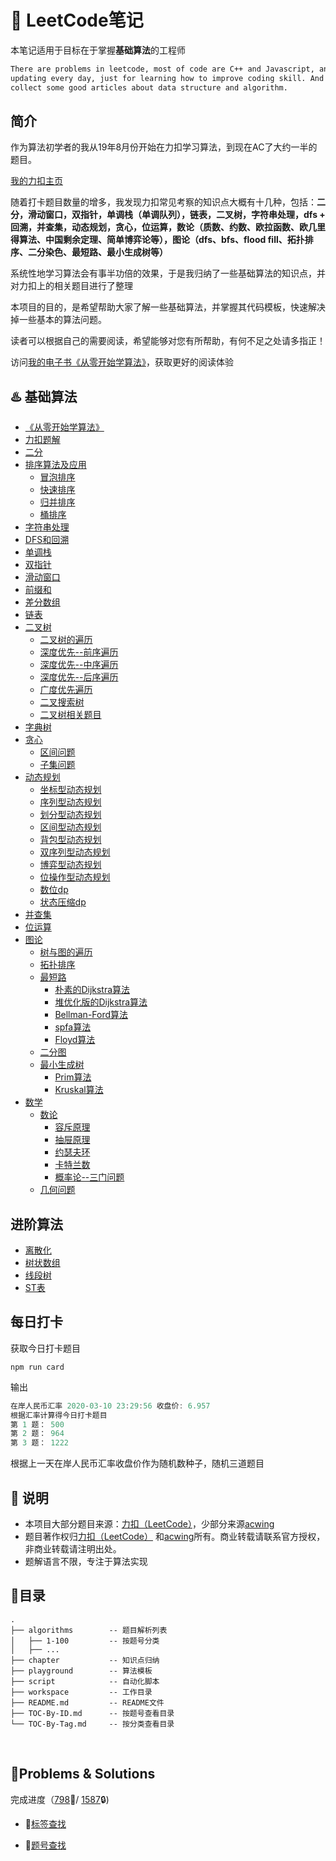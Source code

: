 # 📓 LeetCode笔记

本笔记适用于目标在于掌握**基础算法**的工程师

```bash
There are problems in leetcode, most of code are C++ and Javascript, and I will keep
updating every day, just for learning how to improve coding skill. And I will also
collect some good articles about data structure and algorithm.
```

## 简介

作为算法初学者的我从19年8月份开始在力扣学习算法，到现在AC了大约一半的题目。

[我的力扣主页](https://leetcode-cn.com/u/muyids/)

随着打卡题目数量的增多，我发现力扣常见考察的知识点大概有十几种，包括：**二分，滑动窗口，双指针，单调栈（单调队列），链表，二叉树，字符串处理，dfs + 回溯，并查集，动态规划，贪心，位运算，数论（质数、约数、欧拉函数、欧几里得算法、中国剩余定理、简单博弈论等），图论（dfs、bfs、flood fill、拓扑排序、二分染色、最短路、最小生成树等）**

系统性地学习算法会有事半功倍的效果，于是我归纳了一些基础算法的知识点，并对力扣上的相关题目进行了整理

本项目的目的，是希望帮助大家了解一些基础算法，并掌握其代码模板，快速解决掉一些基本的算法问题。

读者可以根据自己的需要阅读，希望能够对您有所帮助，有何不足之处请多指正！

访问[我的电子书《从零开始学算法》](https://muyids.github.io/simple-algorithm/)，获取更好的阅读体验

## ♨️ 基础算法

* [《从零开始学算法》](https://muyids.github.io/simple-algorithm/)
* [力扣题解](./questions.md)
* [二分](https://muyids.github.io/simple-algorithm/chapter/二分.html)
* [排序算法及应用](https://muyids.github.io/simple-algorithm/chapter/sort/排序.html)
  * [冒泡排序](https://muyids.github.io/simple-algorithm/chapter/sort/冒泡.html)
  * [快速排序](https://muyids.github.io/simple-algorithm/chapter/sort/快排.html)
  * [归并排序](https://muyids.github.io/simple-algorithm/chapter/sort/归并.html)
  * [桶排序](https://muyids.github.io/simple-algorithm/chapter/sort/桶排序.html)
* [字符串处理](https://muyids.github.io/simple-algorithm/chapter/字符串处理.html)
* [DFS和回溯](https://muyids.github.io/simple-algorithm/chapter/DFS和回溯.html)
* [单调栈](https://muyids.github.io/simple-algorithm/chapter/单调栈.html)
* [双指针](https://muyids.github.io/simple-algorithm/chapter/双指针.html)
* [滑动窗口](https://muyids.github.io/simple-algorithm/chapter/滑动窗口.html)
* [前缀和](https://muyids.github.io/simple-algorithm/chapter/前缀和.html)
* [差分数组](https://muyids.github.io/simple-algorithm/chapter/差分数组.html)
* [链表](https://muyids.github.io/simple-algorithm/chapter/链表.html)
* [二叉树](https://muyids.github.io/simple-algorithm/chapter/binary-tree/二叉树.html)
  * [二叉树的遍历](https://muyids.github.io/simple-algorithm/chapter/binary-tree/二叉树的遍历.html)
  * [深度优先--前序遍历](https://muyids.github.io/simple-algorithm/chapter/binary-tree/深度优先--前序遍历.html)
  * [深度优先--中序遍历](https://muyids.github.io/simple-algorithm/chapter/binary-tree/深度优先--中序遍历.html)
  * [深度优先--后序遍历](https://muyids.github.io/simple-algorithm/chapter/binary-tree/深度优先--后序遍历.html)
  * [广度优先遍历](https://muyids.github.io/simple-algorithm/chapter/binary-tree/广度优先遍历.html)
  * [二叉搜索树](https://muyids.github.io/simple-algorithm/chapter/binary-tree/二叉搜索树.html)
  * [二叉树相关题目](https://muyids.github.io/simple-algorithm/chapter/binary-tree/练习题目.html)
* [字典树](https://muyids.github.io/simple-algorithm/chapter/字典树.html)
* [贪心](https://muyids.github.io/simple-algorithm/chapter/greedy/贪心.html)
  * [区间问题](https://muyids.github.io/simple-algorithm/chapter/greedy/区间问题.html)
  * [子集问题](https://muyids.github.io/simple-algorithm/chapter/greedy/子集问题.html)
* [动态规划](https://muyids.github.io/simple-algorithm/chapter/dp/动态规划.html)
  * [坐标型动态规划](https://muyids.github.io/simple-algorithm/chapter/dp/坐标型动态规划.html)
  * [序列型动态规划](https://muyids.github.io/simple-algorithm/chapter/dp/序列型动态规划.html)
  * [划分型动态规划](https://muyids.github.io/simple-algorithm/chapter/dp/划分型动态规划.html)
  * [区间型动态规划](https://muyids.github.io/simple-algorithm/chapter/dp/区间型动态规划.html)
  * [背包型动态规划](https://muyids.github.io/simple-algorithm/chapter/dp/背包型动态规划.html)
  * [双序列型动态规划](https://muyids.github.io/simple-algorithm/chapter/dp/双序列型动态规划.html)
  * [博弈型动态规划](https://muyids.github.io/simple-algorithm/chapter/dp/博弈型动态规划.html)
  * [位操作型动态规划](https://muyids.github.io/simple-algorithm/chapter/dp/位操作型动态规划.html)
  * [数位dp](https://muyids.github.io/simple-algorithm/chapter/dp/数位dp.html)
  * [状态压缩dp](https://muyids.github.io/simple-algorithm/chapter/dp/状态压缩dp.html)
* [并查集](https://muyids.github.io/simple-algorithm/chapter/并查集.html)
* [位运算](https://muyids.github.io/simple-algorithm/chapter/位运算.html)
* [图论](https://muyids.github.io/simple-algorithm/chapter/graph/图论.html)
  * [树与图的遍历](https://muyids.github.io/simple-algorithm/chapter/graph/树与图的遍历.html)
  * [拓扑排序](https://muyids.github.io/simple-algorithm/chapter/graph/拓扑排序.html)
  * [最短路](https://muyids.github.io/simple-algorithm/chapter/graph/最短路.html)
    * [朴素的Dijkstra算法](https://muyids.github.io/simple-algorithm/chapter/graph/朴素的Dijkstra算法.html)
    * [堆优化版的Dijkstra算法](https://muyids.github.io/simple-algorithm/chapter/graph/堆优化版的Dijkstra算法.html)
    * [Bellman-Ford算法](https://muyids.github.io/simple-algorithm/chapter/graph/Bellman-Ford算法.html)
    * [spfa算法](https://muyids.github.io/simple-algorithm/chapter/graph/spfa算法.html)
    * [Floyd算法](https://muyids.github.io/simple-algorithm/chapter/graph/Floyd算法.html)
  * [二分图](https://muyids.github.io/simple-algorithm/chapter/graph/二分图.html)
  * [最小生成树](https://muyids.github.io/simple-algorithm/chapter/graph/最小生成树.html)
    * [Prim算法](https://muyids.github.io/simple-algorithm/chapter/graph/Prim算法.html)
    * [Kruskal算法](https://muyids.github.io/simple-algorithm/chapter/graph/Kruskal算法.html)
* [数学](https://muyids.github.io/simple-algorithm/chapter/math/数学.html)
  * [数论](https://muyids.github.io/simple-algorithm/chapter/math/初等数论.html)
    * [容斥原理](./chapter/math/容斥原理.md)
    * [抽屉原理](./chapter/math/抽屉原理.md)
    * [约瑟夫环](./chapter/math/约瑟夫环.md)
    * [卡特兰数](./chapter/math/卡特兰数.md)
    * [概率论--三门问题](./chapter/math/三门问题.md)
  * [几何问题](https://muyids.github.io/simple-algorithm/chapter/math/计算几何.html)

## 进阶算法

* [离散化](https://muyids.github.io/simple-algorithm/chapter/离散化.html)
* [树状数组](https://muyids.github.io/simple-algorithm/chapter/树状数组.html)
* [线段树](https://muyids.github.io/simple-algorithm/chapter/线段树.html)
* [ST表](https://muyids.github.io/simple-algorithm/chapter/ST表.html)

## 每日打卡

获取今日打卡题目

```shell
npm run card
```

输出

```cpp
在岸人民币汇率 2020-03-10 23:29:56 收盘价: 6.957
根据汇率计算得今日打卡题目
第 1 题： 500
第 2 题： 964
第 3 题： 1222
```

根据上一天在岸人民币汇率收盘价作为随机数种子，随机三道题目

## 🙉 说明

* 本项目大部分题目来源：[力扣（LeetCode）](https://leetcode-cn.com)，少部分来源[acwing](https://www.acwing.com/)
* 题目著作权归[力扣（LeetCode）](https://leetcode-cn.com) 和[acwing](https://www.acwing.com/)所有。商业转载请联系官方授权，非商业转载请注明出处。
* 题解语言不限，专注于算法实现

## 🌲目录

```tree
.
├── algorithms        -- 题目解析列表
│   ├── 1-100         -- 按题号分类
│   ├── ...
├── chapter           -- 知识点归纳
├── playground        -- 算法模板
├── script            -- 自动化脚本
├── workspace         -- 工作目录
├── README.md         -- README文件
├── TOC-By-ID.md      -- 按题号查看目录
└── TOC-By-Tag.md     -- 按分类查看目录
```

&nbsp;


## 🔐Problems & Solutions

完成进度（[798](./TOC-By-ID.md)🔑/ [1587](https://leetcode-cn.com/problemset/all/)🔒) 



- 🔗[标签查找](./TOC-By-Tag.md)

- 🔗[题号查找](./TOC-By-ID.md)


